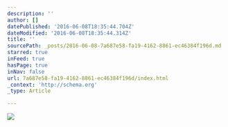 ```yaml
---
description: ''
author: []
datePublished: '2016-06-08T18:35:44.704Z'
dateModified: '2016-06-08T18:35:44.314Z'
title: ''
sourcePath: _posts/2016-06-08-7a687e58-fa19-4162-8861-ec46384f196d.md
starred: true
inFeed: true
hasPage: true
inNav: false
url: 7a687e58-fa19-4162-8861-ec46384f196d/index.html
_context: 'http://schema.org'
_type: Article

---
```

![](https://the-grid-user-content.s3-us-west-2.amazonaws.com/b0f5ec77-c6c5-4440-ae63-2f6a948b65d9.jpg)
